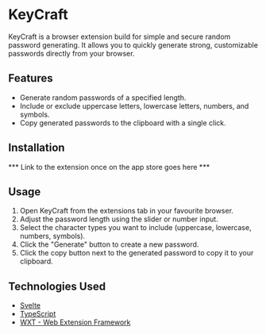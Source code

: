 # KeyCraft

KeyCraft is a browser extension build for simple and secure random password generating. It allows you to quickly generate strong, customizable passwords directly from your browser.

## Features

- Generate random passwords of a specified length.
- Include or exclude uppercase letters, lowercase letters, numbers, and symbols.
- Copy generated passwords to the clipboard with a single click.

## Installation

*** Link to the extension once on the app store goes here ***

## Usage

1.  Open KeyCraft from the extensions tab in your favourite browser.
2.  Adjust the password length using the slider or number input.
3.  Select the character types you want to include (uppercase, lowercase, numbers, symbols).
4.  Click the "Generate" button to create a new password.
5.  Click the copy button next to the generated password to copy it to your clipboard.

## Technologies Used

- [Svelte](https://svelte.dev/)
- [TypeScript](https://www.typescriptlang.org/)
- [WXT - Web Extension Framework](https://wxt.dev/)